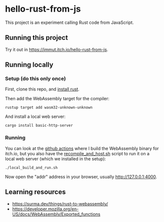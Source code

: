 # hello-rust-from-js

This project is an experiment calling Rust code from JavaScript.

## Running this project

Try it out in https://jmmut.itch.io/hello-rust-from-js.

## Running locally

### Setup (do this only once)
First, clone this repo, and [install rust](https://www.rust-lang.org/tools/install).

Then add the WebAssembly target for the compiler:
```
rustup target add wasm32-unknown-unknown
```
And install a local web server:
```
cargo install basic-http-server
```

### Running
You can look at the [github actions](.github/workflows/release.yml) where I build the WebAssembly
binary for itch.io, but you also have the [recompile_and_host.sh](recompile_and_host.sh) script to
run it on a local web server (which we installed in the setup):

```
./local_build_and_run.sh
```

Now open the "addr" address in your browser, usually http://127.0.0.1:4000.

## Learning resources

- https://surma.dev/things/rust-to-webassembly/
- https://developer.mozilla.org/en-US/docs/WebAssembly/Exported_functions
